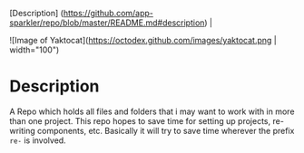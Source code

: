 [Description] (https://github.com/app-sparkler/repo/blob/master/README.md#description) | 

![Image of Yaktocat](https://octodex.github.com/images/yaktocat.png | width="100")

# Description

A Repo which holds all files and folders that i may want to work with in more than one project.  This repo hopes to save time for setting up projects, re-writing components, etc.  Basically it will try to save time wherever the prefix `re-` is involved.
